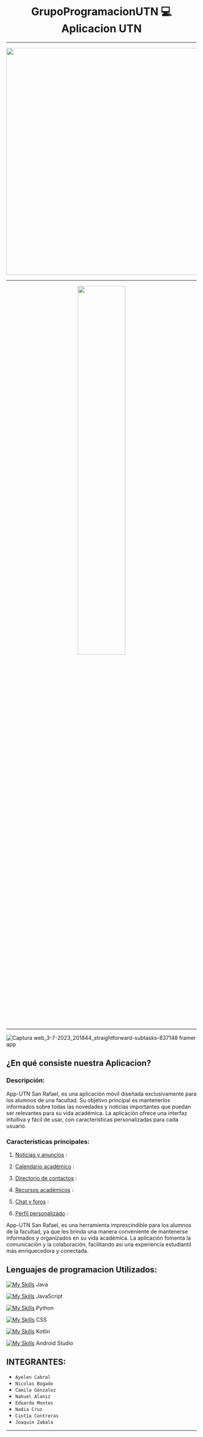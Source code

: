 
<div align="center">

# GrupoProgramacionUTN :computer: Aplicacion UTN 
</div>

***

<div align="center">

<img src="https://github.com/CodeSystem2022/GrupoProgramacionUTN_ProyectoFinal/assets/112594912/d7c1eec9-0185-456a-84e7-58dc98591a83" width="600">
</div>

***

<p align="center">
<img width="50%" src="http://pabloabalos.com.ar/images/UTN.jpg">
<p/>

***

![Captura web_3-7-2023_201844_straightforward-subtasks-837148 framer app](https://github.com/CodeSystem2022/GrupoProgramacionUTN_ProyectoFinal/assets/104447527/9f1b9327-3516-4798-818f-027f40a0e38b)


<h2>¿En qué consiste nuestra Aplicacion?</h2>

### Descripción:
App-UTN San Rafael, es una aplicación móvil diseñada exclusivamente para los alumnos de una facultad. Su objetivo principal es mantenerlos informados sobre todas las novedades y noticias importantes que puedan ser relevantes para su vida académica. La aplicación ofrece una interfaz intuitiva y fácil de usar, con características personalizadas para cada usuario.

### Características principales:

   1) [Noticias y anuncios](https://github.com/CodeSystem2022/GrupoProgramacionUTN_ProyectoFinal/wiki/Caracter%C3%ADsticas-Principales#noticias-y-anuncios) :

   2) [Calendario académico](https://github.com/CodeSystem2022/GrupoProgramacionUTN_ProyectoFinal/wiki/Caracter%C3%ADsticas-Principales#calendario-academico) : 

   3) [Directorio de contactos](https://github.com/CodeSystem2022/GrupoProgramacionUTN_ProyectoFinal/wiki/Caracter%C3%ADsticas-Principales#directorio-de-contactos) : 

   4) [Recursos académicos](https://github.com/CodeSystem2022/GrupoProgramacionUTN_ProyectoFinal/wiki/Caracter%C3%ADsticas-Principales#recursos-acad%C3%A9micos) : 

   5) [Chat y foros](https://github.com/CodeSystem2022/GrupoProgramacionUTN_ProyectoFinal/wiki/Caracter%C3%ADsticas-Principales#chat-y-foros) :

   6) [Perfil personalizado](https://github.com/CodeSystem2022/GrupoProgramacionUTN_ProyectoFinal/wiki/Caracter%C3%ADsticas-Principales#perfil-personalizado) :

App-UTN San Rafael, es una herramienta imprescindible para los alumnos de la facultad, ya que les brinda una manera conveniente de mantenerse informados y organizados en su vida académica. La aplicación fomenta la comunicación y la colaboración, facilitando así una experiencia estudiantil más enriquecedora y conectada.
## Lenguajes de programacion Utilizados:

[![My Skills](https://skillicons.dev/icons?i=java)](https://skillicons.dev) Java

[![My Skills](https://skillicons.dev/icons?i=js)](https://skillicons.dev) JavaScript

[![My Skills](https://skillicons.dev/icons?i=py)](https://skillicons.dev) Python



[![My Skills](https://skillicons.dev/icons?i=css)](https://skillicons.dev) CSS

[![My Skills](https://skillicons.dev/icons?i=kotlin)](https://skillicons.dev) Kotlin

[![My Skills](https://skillicons.dev/icons?i=androidstudio)](https://skillicons.dev) Android Studio

## INTEGRANTES:  
  - `Ayelen Cabral`
  - `Nicolas Bogado`
  - `Camila Gonzalez`
  - `Nahuel Alaniz`
  - `Eduardo Montes`
  - `Nadia Cruz`
  - `Cintia Contreras`
  - `Joaquin Zabala`
***
